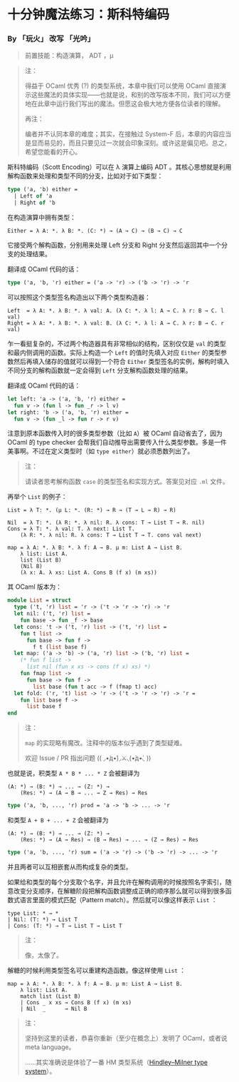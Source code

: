 # 十分钟魔法练习：斯科特编码

### By 「玩火」 改写 「光吟」

> 前置技能：构造演算， ADT ，μ

> 注：
> 
> 得益于 OCaml 优秀 (?) 的类型系统，本章中我们可以使用 OCaml 直接演示这些魔法的具体实现——也就是说，和别的改写版本不同，我们可以方便地在此章中运行我们写出的魔法。但愿这会极大地方便各位读者的理解。
> 
> 再注：
> 
> 编者并不认同本章的难度；其实，在接触过 System-F 后，本章的内容应当是显而易见的，而且只要见过一次就会印象深刻。或许这是偏见吧。总之，希望您能看的开心。

斯科特编码（Scott Encoding）可以在 λ 演算上编码 ADT 。其核心思想就是利用解构函数来处理和类型不同的分支，比如对于如下类型：

```ocaml
type ('a, 'b) either =
  | Left of 'a
  | Right of 'b
```

在构造演算中拥有类型：

```
Either = λ A: *. λ B: *. (C: *) → (A → C) → (B → C) → C
```

它接受两个解构函数，分别用来处理 Left 分支和 Right 分支然后返回其中一个分支的处理结果。

翻译成 OCaml 代码的话：

```ocaml
type ('a, 'b, 'r) either = ('a -> 'r) -> ('b -> 'r) -> 'r
```

可以按照这个类型签名构造出以下两个类型构造器：

```
Left  = λ A: *. λ B: *. λ val: A. (λ C: *. λ l: A → C. λ r: B → C. l val)
Right = λ A: *. λ B: *. λ val: B. (λ C: *. λ l: A → C. λ r: B → C. r val)
```

乍一看挺复杂的，不过两个构造器具有非常相似的结构，区别仅仅是 `val` 的类型和最内侧调用的函数。实际上构造一个 `Left` 的值时先填入对应 `Either` 的类型参数然后再填入储存的值就可以得到一个符合 `Either` 类型签名的实例，解构时填入不同分支的解构函数就一定会得到 `Left` 分支解构函数处理的结果。

翻译成 OCaml 代码的话：

```ocaml
let left: 'a -> ('a, 'b, 'r) either =
  fun v -> (fun l -> fun _r -> l v)
let right: 'b -> ('a, 'b, 'r) either =
  fun v -> (fun _l -> fun r -> r v)
```

注意到原本函数传入时的很多类型参数（比如 `A`）被 OCaml 自动省去了，因为 OCaml 的 type checker 会帮我们自动推导出需要传入什么类型参数。多是一件美事啊。不过在定义类型时（如 `type either`）就必须悉数列出了。

> 注：
> 
> 请读者思考解构函数 `case` 的类型签名和实现方式。答案见对应 `.ml` 文件。

再举个 `List` 的例子：

```
List = λ T: *. (μ L: *. (R: *) → R → (T → L → R) → R)

Nil  = λ T: *. (λ R: *. λ nil: R. λ cons: T → List T → R. nil)
Cons = λ T: *. λ val: T. λ next: List T. 
    (λ R: *. λ nil: R. λ cons: T → List T → T. cons val next)

map = λ A: *. λ B: *. λ f: A → B. μ m: List A → List B.
    λ list: List A. 
    list (List B)
    (Nil B)
    (λ x: A. λ xs: List A. Cons B (f x) (m xs))
```

其 OCaml 版本为：

```ocaml
module List = struct
  type ('t, 'r) list = 'r -> ('t -> 'r -> 'r) -> 'r
  let nil: ('t, 'r) list =
    fun base -> fun _f -> base
  let cons: 't -> ('t, 'r) list -> ('t, 'r) list =
    fun t list ->
      fun base -> fun f -> 
        f t (list base f)
  let map: ('a -> 'b) -> ('a, 'r) list -> ('b, 'r) list =
    (* fun f list ->
      list nil (fun x xs -> cons (f x) xs) *)
    fun fmap list ->
      fun base -> fun f ->
        list base (fun t acc -> f (fmap t) acc)
  let fold: ('r, 't) list -> 'r -> ('t -> 'r -> 'r) -> 'r =
    fun list base f ->
      list base f
end
```

> 注：
> 
> `map` 的实现略有魔改。注释中的版本似乎遇到了类型疑难。
> 
> 欢迎 Issue / PR 指出问题 (( ◞•̀д•́)◞⚔◟(•̀д•́◟ ))


也就是说，积类型 `A * B * ... * Z` 会被翻译为

```
(A: *) → (B: *) → ... → (Z: *) →
    (Res: *) → (A → B → ... → Z → Res) → Res
```

```ocaml
type ('a, 'b, ..., 'r) prod = 'a -> 'b -> ... -> 'r
```

和类型 `A + B + ... + Z` 会被翻译为

```
(A: *) → (B: *) → ... → (Z: *) →
    (Res: *) → (A → Res) → (B → Res) → ... → (Z → Res) → Res
```

```ocaml
type ('a, 'b, ..., 'r) sum = ('a -> 'r) -> ('b -> 'r) -> ... -> 'r
```

并且两者可以互相嵌套从而构成复杂的类型。

如果给和类型的每个分支取个名字，并且允许在解构调用的时候按照名字索引，随意改变分支顺序，在解糖阶段把解构函数调整成正确的顺序那么就可以得到很多函数式语言里面的模式匹配（Pattern match）。然后就可以像这样表示 `List` ：

```
type List: * → * 
| Nil: (T: *) → List T
| Cons: (T: *) → T → List T → List T
```

> 注：
> 
> 像，太像了。

解糖的时候利用类型签名可以重建构造函数。像这样使用 `List` ：

```
map = λ A: *. λ B: *. λ f: A → B. μ m: List A → List B. 
    λ list: List A. 
    match list (List B)
    | Cons _ x xs → Cons B (f x) (m xs)
    | Nil  _      → Nil B
```

> 注：
> 
> 坚持到这里的读者，恭喜你重新（至少在概念上）发明了 OCaml，或者说 meta language。
> 
> ……其实准确说是体验了一番 HM 类型系统（[Hindley–Milner type system](https://en.wikipedia.org/wiki/Hindley%E2%80%93Milner_type_system)）。
